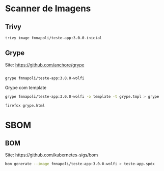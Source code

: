 # Scanner de Imagens

## Trivy

```
trivy image fmnapoli/teste-app:3.0.0-inicial

```

## Grype

Site: https://github.com/anchore/grype

```bash

grype fmnapoli/teste-app:3.0.0-wolfi

```
Grype com template

```bash
grype fmnapoli/teste-app:3.0.0-wolfi -o template -t grype.tmpl > grype.html

firefox grype.html

```
# SBOM

## BOM

Site: https://github.com/kubernetes-sigs/bom

```bash
bom generate --image fmnapoli/teste-app:3.0.0-wolfi > teste-app.spdx
```